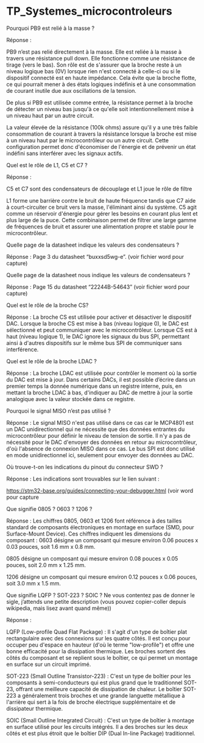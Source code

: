 # TP_Systemes_microcontroleurs

Pourquoi PB9 est relié à la masse ? 

Réponse : 

PB9 n’est pas relié directement à la masse. Elle est reliée à la masse à travers une résistance pull down. Elle fonctionne comme une résistance de tirage (vers le bas). Son rôle est de s'assurer que la broche reste à un niveau logique bas (0V) lorsque rien n'est connecté à celle-ci ou si le dispositif connecté est en haute impédance. Cela évite que la broche flotte, ce qui pourrait mener à des états logiques indéfinis et à une consommation de courant inutile due aux oscillations de la tension. 

De plus si PB9 est utilisée comme entrée, la résistance permet à la broche de détecter un niveau bas jusqu'à ce qu'elle soit intentionnellement mise à un niveau haut par un autre circuit.  

La valeur élevée de la résistance (100k ohms) assure qu'il y a une très faible consommation de courant à travers la résistance lorsque la broche est mise à un niveau haut par le microcontrôleur ou un autre circuit. Cette configuration permet donc d'économiser de l'énergie et de prévenir un état indéfini sans interférer avec les signaux actifs. 

Quel est le rôle de L1, C5 et C7 ? 

Réponse : 

C5 et C7 sont des condensateurs de découplage et L1 joue le rôle de filtre 

L1 forme une barrière contre le bruit de haute fréquence tandis que C7 aide à court-circuiter ce bruit vers la masse, l'éliminant ainsi du système. C5 agit comme un réservoir d'énergie pour gérer les besoins en courant plus lent et plus large de la puce. Cette combinaison permet de filtrer une large gamme de fréquences de bruit et assurer une alimentation propre et stable pour le microcontrôleur. 

Quelle page de la datasheet indique les valeurs des condensateurs ? 

Réponse :  Page 3 du datasheet “buxxsd5wg-e”. (voir fichier word pour capture)

Quelle page de la datasheet nous indique les valeurs de condensateurs ? 

Réponse : Page 15 du datasheet “22244B-54643” (voir fichier word pour capture)

Quel est le rôle de la broche CS?  

Réponse :  La broche CS est utilisée pour activer et désactiver le dispositif DAC. Lorsque la broche CS est mise à bas (niveau logique 0), le DAC est sélectionné et peut communiquer avec le microcontrôleur. Lorsque CS est à haut (niveau logique 1), le DAC ignore les signaux du bus SPI, permettant ainsi à d'autres dispositifs sur le même bus SPI de communiquer sans interférence.  

Quel est le rôle de la broche LDAC ?  

Réponse : La broche LDAC est utilisée pour contrôler le moment où la sortie du DAC est mise à jour. Dans certains DACs, il est possible d’écrire dans un premier temps la donnée numérique dans un registre interne, puis, en mettant la broche LDAC à bas, d'indiquer au DAC de mettre à jour la sortie analogique avec la valeur stockée dans ce registre. 

Pourquoi le signal MISO n’est pas utilisé ? 

Réponse : Le signal MISO n'est pas utilisé dans ce cas car le MCP4801 est un DAC unidirectionnel qui ne nécessite que des données entrantes du microcontrôleur pour définir le niveau de tension de sortie. Il n'y a pas de nécessité pour le DAC d'envoyer des données en retour au microcontrôleur, d'où l'absence de connexion MISO dans ce cas. Le bus SPI est donc utilisé en mode unidirectionnel ici, seulement pour envoyer des données au DAC. 

Où trouve-t-on les indications du pinout du connecteur SWD ? 

Réponse :  Les indications sont trouvables sur le lien suivant :  

https://stm32-base.org/guides/connecting-your-debugger.html (voir word pour capture

Que signifie 0805 ? 0603 ? 1206 ?  

Réponse :  Les chiffres 0805, 0603 et 1206 font référence à des tailles standard de composants électroniques en montage en surface (SMD, pour Surface-Mount Device). Ces chiffres indiquent les dimensions du composant : 0603 désigne un composant qui mesure environ 0.06 pouces x 0.03 pouces, soit 1.6 mm x 0.8 mm. 

0805 désigne un composant qui mesure environ 0.08 pouces x 0.05 pouces, soit 2.0 mm x 1.25 mm. 

1206 désigne un composant qui mesure environ 0.12 pouces x 0.06 pouces, soit 3.0 mm x 1.5 mm. 

Que signifie LQFP ? SOT-223 ? SOIC ? Ne vous contentez pas de donner le sigle, j’attends une petite description (vous pouvez copier-coller depuis wikipedia, mais lisez avant quand même)) 

Réponse :   

LQFP (Low-profile Quad Flat Package) : Il s'agit d'un type de boîtier plat rectangulaire avec des connexions sur les quatre côtés. Il est conçu pour occuper peu d'espace en hauteur (d'où le terme "low-profile") et offre une bonne efficacité pour la dissipation thermique. Les broches sortent des côtés du composant et se replient sous le boîtier, ce qui permet un montage en surface sur un circuit imprimé. 

SOT-223 (Small Outline Transistor-223) : C'est un type de boîtier pour les composants à semi-conducteurs qui est plus grand que le traditionnel SOT-23, offrant une meilleure capacité de dissipation de chaleur. Le boîtier SOT-223 a généralement trois broches et une grande languette métallique à l'arrière qui sert à la fois de broche électrique supplémentaire et de dissipateur thermique. 

SOIC (Small Outline Integrated Circuit) : C'est un type de boîtier à montage en surface utilisé pour les circuits intégrés. Il a des broches sur les deux côtés et est plus étroit que le boîtier DIP (Dual In-line Package) traditionnel. 
